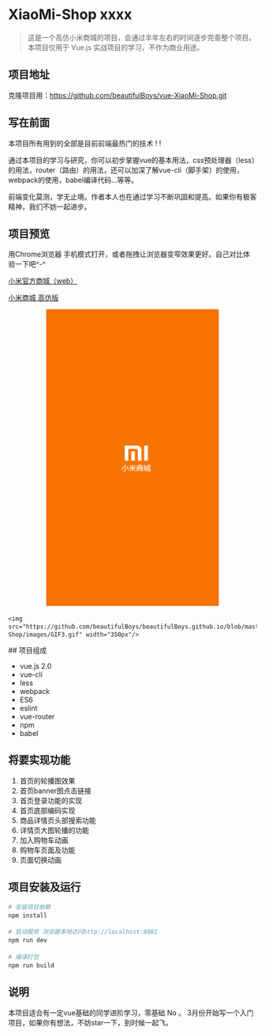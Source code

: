 # XiaoMi-Shop xxxx

> 这是一个高仿小米商城的项目，会通过半年左右的时间逐步完善整个项目。本项目仅用于 Vue.js 实战项目的学习，不作为商业用途。


## 项目地址

克隆项目用：https://github.com/beautifulBoys/vue-XiaoMi-Shop.git

## 写在前面

  本项目所有用到的全部是目前前端最热门的技术 ! !

  通过本项目的学习与研究，你可以初步掌握vue的基本用法，css预处理器（less）的用法，router（路由）的用法，还可以加深了解vue-cli（脚手架）的使用，webpack的使用，babel编译代码...等等。

  前端变化莫测，学无止境。作者本人也在通过学习不断巩固和提高。如果你有极客精神，我们不妨一起进步。


## 项目预览

  用Chrome浏览器 手机模式打开，或者拖拽让浏览器变窄效果更好。自己对比体验一下吧^-^

[小米官方商城（web）](http://m.mi.com/)

[小米商城 高仿版](http://www.lixin5.top/mi/)

<p align="center">
	<img src="https://github.com/beautifulBoys/beautifulBoys.github.io/blob/master/source/XiaoMi-Shop/images/GIF1.gif" width="350px"/>
  
	<img src="https://github.com/beautifulBoys/beautifulBoys.github.io/blob/master/source/XiaoMi-Shop/images/GIF3.gif" width="350px"/>
</p>
## 项目组成

* vue.js 2.0
* vue-cli
* less
* webpack
* ES6
* eslint
* vue-router
* npm
* babel

## 将要实现功能

1. 首页的轮播图效果
2. 首页banner图点击链接
3. 首页登录功能的实现
4. 首页底部编码实现
5. 商品详情页头部搜索功能
6. 详情页大图轮播的功能
7. 加入购物车动画
8. 购物车页面及功能
9. 页面切换动画

## 项目安装及运行

``` bash
# 安装项目依赖
npm install

# 启动服务 浏览器本地访问http://localhost:8081
npm run dev

# 编译打包
npm run build
```

## 说明

  本项目适合有一定vue基础的同学进阶学习，零基础 No 。
  3月份开始写一个入门项目，如果你有想法，不妨star一下，到时候一起飞。

